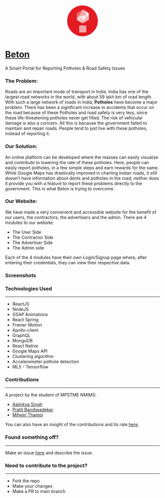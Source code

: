 <p align="center">
  <img height='100px' width='100px' src="https://github.com/Pratit23/Beton-DBMS/blob/main/Beton/src/images/beton_circle.png" width="320" alt="Contro " />
</p>

# [Beton](http://beton-web.herokuapp.com/)

A Smart Portal for Reporting Potholes & Road Safety Issues

### The Problem:

Roads are an important mode of transport in India. India has one of the largest road networks in the world, with about 59 lakh km of road length. With such a large network of roads in India, **Potholes** have become a major problem. There has been a significant increase in accidents that occur on the road because of these Potholes and road safety is very less,  since these life-threatening potholes never get filled. The risk of vehicular damage is also a concern. All this is because the government failed to maintain and repair roads. People tend to just live with these potholes, instead of reporting it.


### Our Solution:

An online platform can be developed where the masses can easily visualize and contribute to lowering the rate of these potholes. Here, people can easily report potholes, in a few simple steps and earn rewards for the same. While Google Maps has drastically improved in charting Indian roads, it still doesn’t have information about dents and potholes in the road, neither does it provide you with a feature to report these problems directly to the government. This is what Beton is trying to overcome.

### Our Website:

We have made a very convenient and accessible website for the benefit of our users, the contractors, the advertisers and the admin.  There are 4 modules to our website:

- The User Side
- The Contractor Side
- The Advertiser Side
- The Admin side

Each of the 4 modules have their own Login/Signup page where, after entering their credentials, they can view their respective data.

### Screenshots


### Technologies Used
---
- ReactJS
- NodeJS
- GSAP Animations
- React Spring
- Framer Motion
- Apollo-client
- GraphQL
- MongoDB
- React Native
- Google Maps API
- Clustering algorithm
- Accelerometer pothole detection
- ML5 - Tensorflow

### Contributions
---
A project by the student of MPSTME NMIMS:
- [Aajinkya Singh](https://github.com/aajinkya1203)
- [Pratit Bandiwadekar](https://github.com/pratit23)
- [Miheer Thampi]()

You can also have an insight of the contributions and its rate [here](https://github.com/Pratit23/Beton-DBMS/graphs/contributors).

### Found something off?
---
Make an issue [here](https://github.com/Pratit23/Beton-DBMS/issues) and describe the issue.

### Need to contribute to the project?
---
- Fork the repo
- Make your changes
- Make a PR to main branch
